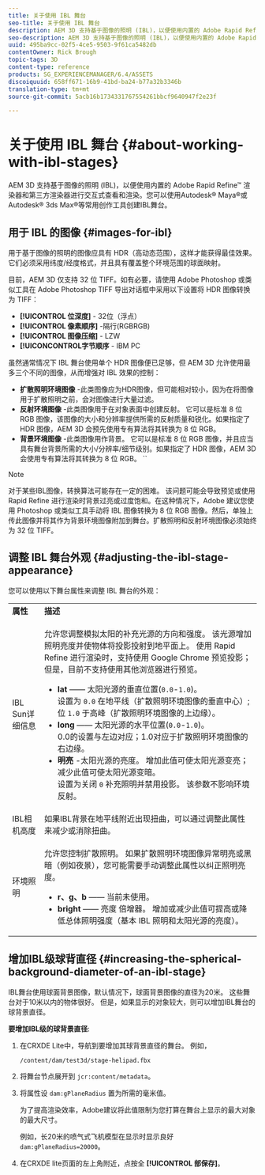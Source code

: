 ```yaml
---
title: 关于使用 IBL 舞台
seo-title: 关于使用 IBL 舞台
description: AEM 3D 支持基于图像的照明 (IBL)，以便使用内置的 Adobe Rapid Refine™ 渲染器和第三方渲染器进行交互式查看和渲染。
seo-description: AEM 3D 支持基于图像的照明 (IBL)，以便使用内置的 Adobe Rapid Refine™ 渲染器和第三方渲染器进行交互式查看和渲染。
uuid: 495ba9cc-02f5-4ce5-9503-9f61ca5482db
contentOwner: Rick Brough
topic-tags: 3D
content-type: reference
products: SG_EXPERIENCEMANAGER/6.4/ASSETS
discoiquuid: 658ff671-16b9-41bd-ba24-b77a32b3346b
translation-type: tm+mt
source-git-commit: 5acb16b1734331767554261bbcf9640947f2e23f

---
```



# 关于使用 IBL 舞台 {#about-working-with-ibl-stages}

AEM 3D 支持基于图像的照明 (IBL)，以便使用内置的 Adobe Rapid Refine™ 渲染器和第三方渲染器进行交互式查看和渲染。您可以使用Autodesk® Maya®或Autodesk® 3ds Max®等常用创作工具创建IBL舞台。

## 用于 IBL 的图像 {#images-for-ibl}

用于基于图像的照明的图像应具有 HDR（高动态范围），这样才能获得最佳效果。它们必须采用纬度/经度格式，并且具有覆盖整个环境范围的球面映射。

目前，AEM 3D 仅支持 32 位 TIFF。如有必要，请使用 Adobe Photoshop 或类似工具在 Adobe Photoshop TIFF 导出对话框中采用以下设置将 HDR 图像转换为 TIFF：

* **[!UICONTROL 位深度]** - 32位（浮点）
* **[!UICONTROL 像素顺序]** -隔行(RGBRGB)
* **[!UICONTROL 图像压缩]** - LZW
* **[!UICONCONTROL字节顺序** - IBM PC

虽然通常情况下 IBL 舞台使用单个 HDR 图像便已足够，但 AEM 3D 允许使用最多三个不同的图像，从而增强对 IBL 效果的控制：

* **扩散照明环境图像** -此类图像应为HDR图像，但可能相对较小，因为在将图像用于扩散照明之前，会对图像进行大量过滤。
* **反射环境图像** -此类图像用于在对象表面中创建反射。 它可以是标准 8 位 RGB 图像，该图像的大小和分辨率提供所需的反射质量和锐化。如果指定了 HDR 图像，AEM 3D 会预先使用专有算法将其转换为 8 位 RGB。
* **背景环境图像** -此类图像用作背景。 它可以是标准 8 位 RGB 图像，并且应当具有舞台背景所需的大小/分辨率/细节级别。如果指定了 HDR 图像，AEM 3D 会使用专有算法将其转换为 8 位 RGB。 ``

>[!NOTE]
>
>对于某些IBL图像，转换算法可能存在一定的困难。 该问题可能会导致预览或使用 Rapid Refine 进行渲染时背景过亮或过度饱和。在这种情况下，Adobe 建议您使用 Photoshop 或类似工具手动将 IBL 图像转换为 8 位 RGB 图像。然后，单独上传此图像并将其作为背景环境图像附加到舞台。扩散照明和反射环境图像必须始终为 32 位 TIFF。

## 调整 IBL 舞台外观 {#adjusting-the-ibl-stage-appearance}

您可以使用以下舞台属性来调整 IBL 舞台的外观：

<table> 
 <tbody> 
  <tr> 
   <td><strong>属性</strong><br /> </td> 
   <td><strong>描述</strong></td> 
  </tr> 
  <tr> 
   <td>IBL Sun详细信息</td> 
   <td><p>允许您调整模拟太阳的补充光源的方向和强度。 <span class="diff-html-added">该光源增加照明亮度并使物体将投影投射到地平面上。 使用 Rapid Refine 进行渲染时，支持使用 Google Chrome 预览投影；但是，目前不支持使用其他浏览器进行预览。</span></p> 
    <ul> 
     <li><strong>lat</strong> —— 太阳光源的垂直位置(<code>0.0</code>-<code>1.0</code>)。<br /> 设置为 <code>0.0</code> 在地平线（扩散照明环境图像的垂直中心）;位 <code>1.0</code> 于高峰（扩散照明环境图像的上边缘）。</li> 
     <li><strong>long</strong> —— 太阳光源的水平位置(<code>0.0</code>-<code>1.0</code>)。<br /> 0.0的设置与左边对应；1.0对应于扩散照明环境图像的右边缘。<br /> </li> 
     <li><strong>明亮</strong> -太阳光源的亮度。 增加此值可使太阳光源变亮；减少此值可使太阳光源变暗。<br /> 设置为关闭 <code>0</code> 补充照明并禁用投影。 该参数不影响环境反射。<br /> </li> 
    </ul> </td> 
  </tr> 
  <tr> 
   <td>IBL相机高度</td> 
   <td>如果IBL背景在地平线附近出现扭曲，可以通过调整此属性来减少或消除扭曲。 <br /> </td> 
  </tr> 
  <tr> 
   <td>环境照明</td> 
   <td><p><span class="diff-html-added">允许您控制扩散照明。 如果扩散照明环境图像异常明亮或黑暗（例如夜景），您可能需要手动调整此属性以纠正照明亮度。</span></p> 
    <ul> 
     <li><strong>r、g、b</strong> —— 当前未使用。</li> 
     <li><strong>bright</strong> —— 亮度 <span class="diff-html-added">倍增器。 增加或减少此值可提高或降低总体照明强度（基本 IBL 照明和太阳光源的亮度）。</span></li> 
    </ul> </td> 
  </tr> 
 </tbody> 
</table>

## 增加IBL级球背直径 {#increasing-the-spherical-background-diameter-of-an-ibl-stage}

IBL舞台使用球面背景图像，默认情况下，球面背景图像的直径为20米。 这些舞台对于10米以内的物体很好。 但是，如果显示的对象较大，则可以增加IBL舞台的球背景直径。

**要增加IBL级的球背景直径**:

1. 在CRXDE Lite中，导航到要增加其球背景直径的舞台。 例如，

   `/content/dam/test3d/stage-helipad.fbx`

1. 将舞台节点展开到 `jcr:content/metadata`。
1. 将属性设 `dam:gPlaneRadius` 置为所需的毫米值。

   为了提高渲染效率，Adobe建议将此值限制为您打算在舞台上显示的最大对象的最大尺寸。

   例如，长20米的喷气式飞机模型在显示时显示良好 `dam:gPlaneRadius=20000`。

1. 在CRXDE lite页面的左上角附近，点按全 **[!UICONTROL 部保存]**。

